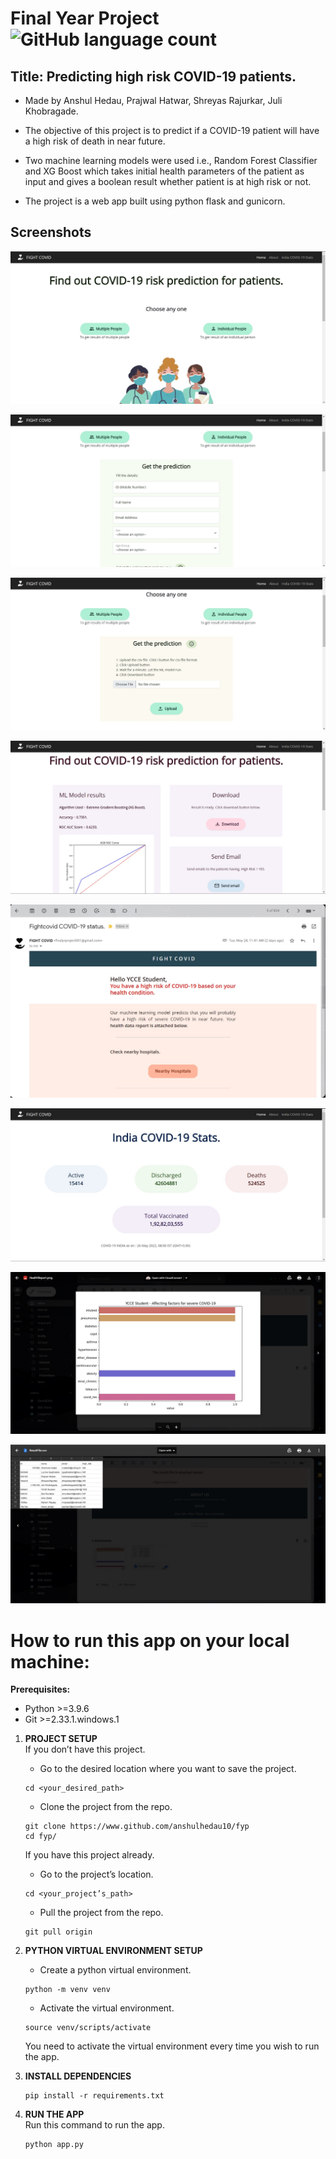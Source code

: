 # Final Year Project ![GitHub language count](https://img.shields.io/github/languages/count/anshulhedau10/fyp?color=green)

## Title: Predicting high risk COVID-19 patients.
- Made by Anshul Hedau, Prajwal Hatwar, Shreyas Rajurkar, Juli Khobragade.

- The objective of this project is to predict if a COVID-19 patient will have a high risk of death in near future.
- Two machine learning models were used i.e., Random Forest Classifier and XG Boost which takes initial health parameters of the patient as input and gives a boolean result whether patient is at high risk or not.
- The project is a web app built using python flask and gunicorn.

## Screenshots

![alt text](https://github.com/anshulhedau10/fyp/blob/main/static/images/Screenshot1.jpg?raw=true)

![alt text](https://github.com/anshulhedau10/fyp/blob/main/static/images/Screenshot2.jpg?raw=true)

![alt text](https://github.com/anshulhedau10/fyp/blob/main/static/images/Screenshot3.jpg?raw=true)

![alt text](https://github.com/anshulhedau10/fyp/blob/main/static/images/Screenshot4.jpg?raw=true)

![alt text](https://github.com/anshulhedau10/fyp/blob/main/static/images/Screenshot5.jpg?raw=true)

![alt text](https://github.com/anshulhedau10/fyp/blob/main/static/images/Screenshot6.jpg?raw=true)

![alt text](https://github.com/anshulhedau10/fyp/blob/main/static/images/Screenshot7.jpg?raw=true)

![alt text](https://github.com/anshulhedau10/fyp/blob/main/static/images/Screenshot8.jpg?raw=true)

# How to run this app on your local machine:
**Prerequisites:**
- Python >=3.9.6
- Git >=2.33.1.windows.1

1. **PROJECT SETUP**  
    If you don’t have this project.
    - Go to the desired location where you want to save the project.
    ```
    cd <your_desired_path>
    ```
    - Clone the project from the repo.
    ```
    git clone https://www.github.com/anshulhedau10/fyp
    cd fyp/
    ```

    If you have this project already.
    - Go to the project’s location.
    ```
    cd <your_project’s_path>
    ```
    - Pull the project from the repo.
    ```
    git pull origin
    ```

2. **PYTHON VIRTUAL ENVIRONMENT SETUP**  
    - Create a python virtual environment.
    ```
    python -m venv venv
    ```
    - Activate the virtual environment.
    ```
    source venv/scripts/activate
    ```

    You need to activate the virtual environment every time you wish to run the app.

3. **INSTALL DEPENDENCIES**  
    ```
    pip install -r requirements.txt
    ```

4. **RUN THE APP**  
    Run this command to run the app.
    ```
    python app.py
    ```

